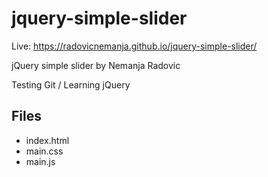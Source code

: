 # jquery-simple-slider

Live: https://radovicnemanja.github.io/jquery-simple-slider/

jQuery simple slider by Nemanja Radovic

Testing Git / Learning jQuery

## Files

- index.html
- main.css
- main.js
